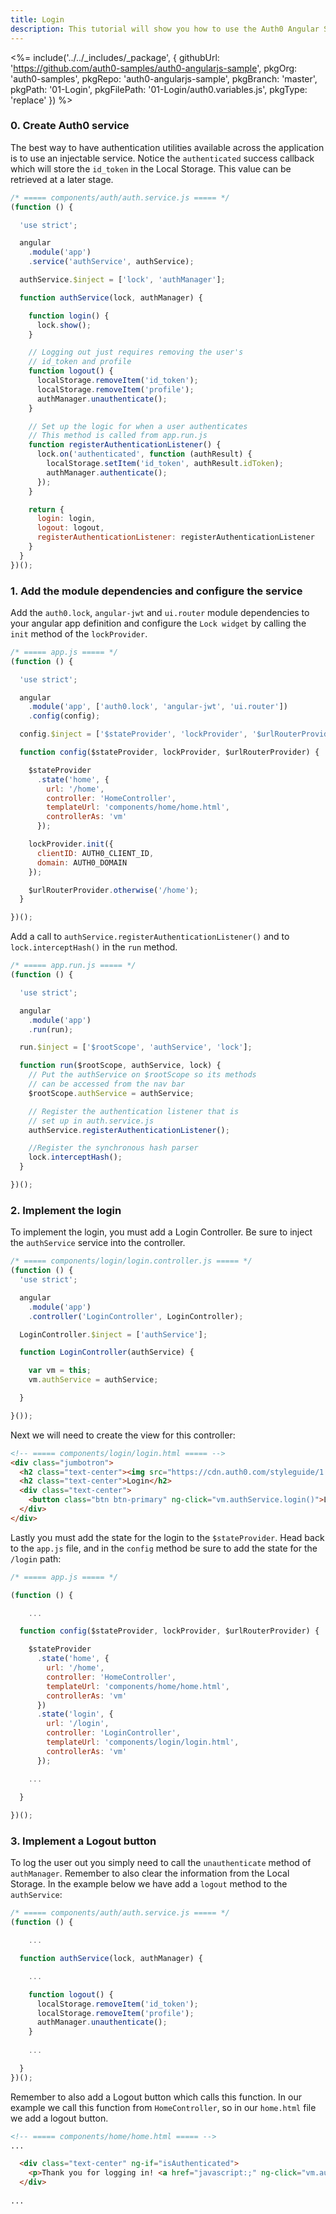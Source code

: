 ```yaml
---
title: Login
description: This tutorial will show you how to use the Auth0 Angular SDK to add authentication and authorization to your mobile app.
---
```


<%= include('../../_includes/_package', {
  githubUrl: 'https://github.com/auth0-samples/auth0-angularjs-sample',
  pkgOrg: 'auth0-samples',
  pkgRepo: 'auth0-angularjs-sample',
  pkgBranch: 'master',
  pkgPath: '01-Login',
  pkgFilePath: '01-Login/auth0.variables.js',
  pkgType: 'replace'
}) %>


### 0. Create Auth0 service

The best way to have authentication utilities available across the application is to use an injectable service.
Notice the `authenticated` success callback which will store the `id_token` in the Local Storage. This value can be retrieved at a later stage.

```js
/* ===== components/auth/auth.service.js ===== */
(function () {

  'use strict';

  angular
    .module('app')
    .service('authService', authService);

  authService.$inject = ['lock', 'authManager'];

  function authService(lock, authManager) {

    function login() {
      lock.show();
    }

    // Logging out just requires removing the user's
    // id_token and profile
    function logout() {
      localStorage.removeItem('id_token');
      localStorage.removeItem('profile');
      authManager.unauthenticate();
    }

    // Set up the logic for when a user authenticates
    // This method is called from app.run.js
    function registerAuthenticationListener() {
      lock.on('authenticated', function (authResult) {
        localStorage.setItem('id_token', authResult.idToken);
        authManager.authenticate();
      });
    }

    return {
      login: login,
      logout: logout,
      registerAuthenticationListener: registerAuthenticationListener
    }
  }
})();
```

### 1. Add the module dependencies and configure the service

Add the `auth0.lock`, `angular-jwt` and `ui.router` module dependencies to your angular app definition and configure the `Lock widget` by calling the `init` method of the `lockProvider`.

```js
/* ===== app.js ===== */
(function () {

  'use strict';

  angular
    .module('app', ['auth0.lock', 'angular-jwt', 'ui.router'])
    .config(config);

  config.$inject = ['$stateProvider', 'lockProvider', '$urlRouterProvider'];

  function config($stateProvider, lockProvider, $urlRouterProvider) {

    $stateProvider
      .state('home', {
        url: '/home',
        controller: 'HomeController',
        templateUrl: 'components/home/home.html',
        controllerAs: 'vm'
      });

    lockProvider.init({
      clientID: AUTH0_CLIENT_ID,
      domain: AUTH0_DOMAIN
    });

    $urlRouterProvider.otherwise('/home');
  }

})();
```

Add a call to `authService.registerAuthenticationListener()` and to `lock.interceptHash()` in the `run` method.

```js
/* ===== app.run.js ===== */
(function () {

  'use strict';

  angular
    .module('app')
    .run(run);

  run.$inject = ['$rootScope', 'authService', 'lock'];

  function run($rootScope, authService, lock) {
    // Put the authService on $rootScope so its methods
    // can be accessed from the nav bar
    $rootScope.authService = authService;

    // Register the authentication listener that is
    // set up in auth.service.js
    authService.registerAuthenticationListener();

    //Register the synchronous hash parser
    lock.interceptHash();
  }

})();
```

### 2. Implement the login

To implement the login, you must add a Login Controller. Be sure to inject the `authService` service into the controller.

```js
/* ===== components/login/login.controller.js ===== */
(function () {
  'use strict';

  angular
    .module('app')
    .controller('LoginController', LoginController);

  LoginController.$inject = ['authService'];

  function LoginController(authService) {

    var vm = this;
    vm.authService = authService;

  }

}());
```

Next we will need to create the view for this controller:

```html
<!-- ===== components/login/login.html ===== -->
<div class="jumbotron">
  <h2 class="text-center"><img src="https://cdn.auth0.com/styleguide/1.0.0/img/badge.svg"></h2>
  <h2 class="text-center">Login</h2>
  <div class="text-center">
    <button class="btn btn-primary" ng-click="vm.authService.login()">Log In</button>
  </div>
</div>
```

Lastly you must add the state for the login to the `$stateProvider`. Head back to the `app.js` file, and in the `config` method be sure to add the state for the `/login` path:

```js
/* ===== app.js ===== */

(function () {

	...

  function config($stateProvider, lockProvider, $urlRouterProvider) {

    $stateProvider
      .state('home', {
        url: '/home',
        controller: 'HomeController',
        templateUrl: 'components/home/home.html',
        controllerAs: 'vm'
      })
      .state('login', {
        url: '/login',
        controller: 'LoginController',
        templateUrl: 'components/login/login.html',
        controllerAs: 'vm'
      });

    ...
	
  }

})();
```

### 3. Implement a Logout button

To log the user out you simply need to call the `unauthenticate` method of `authManager`. Remember to also clear the information from the Local Storage. In the example below we have add a `logout` method to the `authService`:

```js
/* ===== components/auth/auth.service.js ===== */
(function () {

	...

  function authService(lock, authManager) {

    ...

    function logout() {
      localStorage.removeItem('id_token');
      localStorage.removeItem('profile');
      authManager.unauthenticate();
    }
	
	...

  }
})();
```

Remember to also add a Logout button which calls this function. In our example we call this function from `HomeController`, so in our `home.html` file we add a logout button.

```html
<!-- ===== components/home/home.html ===== -->
...

  <div class="text-center" ng-if="isAuthenticated">
    <p>Thank you for logging in! <a href="javascript:;" ng-click="vm.authService.logout()">Log out.</a></p>
  </div>
  
...
```
